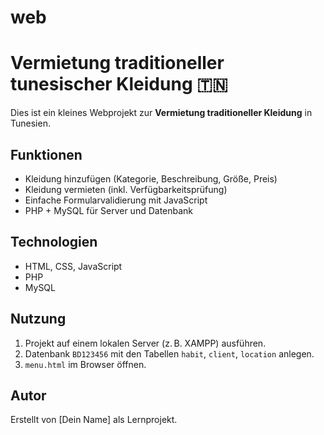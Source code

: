 # web
# Vermietung traditioneller tunesischer Kleidung 🇹🇳

Dies ist ein kleines Webprojekt zur **Vermietung traditioneller Kleidung** in Tunesien.

## Funktionen

- Kleidung hinzufügen (Kategorie, Beschreibung, Größe, Preis)
- Kleidung vermieten (inkl. Verfügbarkeitsprüfung)
- Einfache Formularvalidierung mit JavaScript
- PHP + MySQL für Server und Datenbank

## Technologien

- HTML, CSS, JavaScript
- PHP
- MySQL

## Nutzung

1. Projekt auf einem lokalen Server (z. B. XAMPP) ausführen.
2. Datenbank `BD123456` mit den Tabellen `habit`, `client`, `location` anlegen.
3. `menu.html` im Browser öffnen.

## Autor

Erstellt von [Dein Name] als Lernprojekt.
